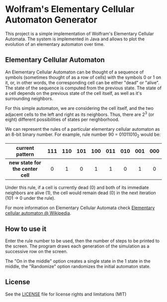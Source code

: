 # Wolfram's Elementary Cellular Automaton Generator #

This project is a simple implementation of Wolfram's Elementary Cellular Automata. The system is implemented in Java and allows to plot the evolution of an elementary automaton over time.

## Elementary Cellular Automaton

An Elementary Cellular Automaton can be thought of a sequence of symbols (sometimes thought of as a row of cells) with the symbols 0 or 1 on it, or, in other words, the corresponding cell can be either "dead" or "alive".
The state of the sequence is computed from the previous state.
The state of a cell depends on the previous state of the cell itself, as well as it's surrounding neighbors.

For this simple automaton, we are considering the cell itself, and the two adjacent cells to the left and right as its neighbors. Thus, there are 2<sup>3</sup> (or eight) different possibilities of states per neighborhood.

We can represent the rules of a particular elementary cellular automaton as an 8-bit binary number. For example, rule number 90 = 01011010<sub>2</sub> would be:

|         **current pattern**         |  111  |  110  |  101  |  100  |  011  |  010  |  001  |  000  |
| :---------------------------------: | :---: | :---: | :---: | :---: | :---: | :---: | :---: | :---: |
|  **new state for the center cell**  |   0   |   1   |   0   |   1   |   1   |   0   |   1   |   0   |

Under this rule, if a cell is currently dead (0) and both of its immediate neighbors are alive (1), the cell would remain dead (0) in the next iteration (101 → 0 under the rule).

For more information on Elementary Cellular Automata check [Elementary cellular automaton @ Wikipedia](https://en.wikipedia.org/wiki/Elementary_cellular_automaton).

## How to use it

Enter the rule number to be used, then the number of steps to be printed to the screen.
The program draws each generation of the simulation as a successive row on the screen.

The "On in the middle" option creates a single state in the 1 state in the middle,
the "Randomize" option randomizes the initial automaton state.

## License

See the [LICENSE](https://github.com/gustavohb/wolfram-ca/blob/master/LICENSE) file for license rights and limitations (MIT)
